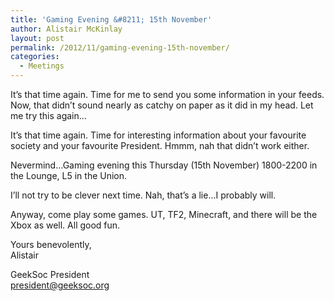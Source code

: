 ```yaml
---
title: 'Gaming Evening &#8211; 15th November'
author: Alistair McKinlay
layout: post
permalink: /2012/11/gaming-evening-15th-november/
categories:
  - Meetings
---
```

It&#8217;s that time again. Time for me to send you some information in your feeds. Now, that didn&#8217;t sound nearly as catchy on paper as it did in my head. Let me try this again&#8230;

It&#8217;s that time again. Time for interesting information about your favourite society and your favourite President. Hmmm, nah that didn&#8217;t work either.

Nevermind&#8230;Gaming evening this Thursday (15th November) 1800-2200 in the Lounge, L5 in the Union.

I&#8217;ll not try to be clever next time. Nah, that&#8217;s a lie&#8230;I probably will.

Anyway, come play some games. UT, TF2, Minecraft, and there will be the Xbox as well. All good fun.

Yours benevolently,  
Alistair

GeekSoc President  
president@geeksoc.org